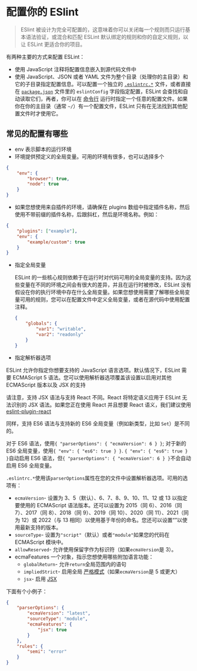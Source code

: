 # 配置你的 ESlint

> ESlint 被设计为完全可配置的，这意味着你可以关闭每一个规则而只运行基本语法验证，或混合和匹配 ESLint 默认绑定的规则和你的自定义规则，以让 ESLint 更适合你的项目。

有两种主要的方式来配置 ESLint：

- 使用 JavaScript 注释将配置信息嵌入到源代码文件中
- 使用 JavaScript、JSON 或者 YAML 文件为整个目录（处理你的主目录）和它的子目录指定配置信息。可以配置一个独立的 [`.eslintrc.*`](http://eslint.cn/docs/user-guide/configuring#configuration-file-formats) 文件，或者直接在 [`package.json`](https://docs.npmjs.com/files/package.json) 文件里的 `eslintConfig` 字段指定配置，ESLint 会查找和自动读取它们，再者，你可以在 [命令行](http://eslint.cn/docs/user-guide/command-line-interface) 运行时指定一个任意的配置文件。如果你在你的主目录（通常 `~/`）有一个配置文件，ESLint 只有在无法找到其他配置文件时才使用它。

## 常见的配置有哪些

- env 表示脚本的运行环境
- 环境提供预定义的全局变量。可用的环境有很多，也可以选择多个

```json
{
    "env": {
        "browser": true,
        "node": true
    }
}
```

- 如果您想使用来自插件的环境，请确保在 plugins 数组中指定插件名称，然后使用不带前缀的插件名称，后跟斜杠，然后是环境名称。例如：
```json
{
    "plugins": ["example"],
    "env": {
        "example/custom": true
    }
}
```

- 指定全局变量

  ESLint 的一些核心规则依赖于在运行时对代码可用的全局变量的支持。因为这些变量在不同的环境之间会有很大的差异，并且在运行时被修改，ESLint 没有假设在你的执行环境中存在什么全局变量。如果您想使用需要了解哪些全局变量可用的规则，您可以在配置文件中定义全局变量，或者在源代码中使用配置注释。

  ```json
  {
      "globals": {
          "var1": "writable",
          "var2": "readonly"
      }
  }
  ```

- 指定解析器选项

ESLint 允许你指定你想要支持的 JavaScript 语言选项。默认情况下，ESLint 需要 ECMAScript 5 语法。您可以使用解析器选项覆盖该设置以启用对其他 ECMAScript 版本以及 JSX 的支持

请注意，支持 JSX 语法与支持 React 不同。React 将特定语义应用于 ESLint 无法识别的 JSX 语法。如果您正在使用 React 并且想要 React 语义，我们建议使用 [eslint-plugin-react ](https://github.com/yannickcr/eslint-plugin-react)

同样，支持 ES6 语法与支持新的 ES6 全局变量（例如新类型，比如 `Set`）是不同的。

对于 ES6 语法，使用`{ "parserOptions": { "ecmaVersion": 6 } }`; 对于新的 ES6 全局变量，使用`{ "env": { "es6": true } }`. `{ "env": { "es6": true } }`自动启用 ES6 语法，但`{ "parserOptions": { "ecmaVersion": 6 } }`不会自动启用 ES6 全局变量。

`.eslintrc.*`使用该`parserOptions`属性在您的文件中设置解析器选项。可用的选项有：

- `ecmaVersion`- 设置为 3、5（默认）、6、7、8、9、10、11、12 或 13 以指定要使用的 ECMAScript 语法版本。还可以设置为 2015（同 6）、2016（同 7）、2017（同 8）、2018（同 9）、2019（同 10）、2020（同 11）、2021（同为 12）或 2022（与 13 相同）以使用基于年份的命名。您还可以设置“”以使用最新支持的版本。
- `sourceType`- 设置为`"script"`（默认）或者`"module"`如果您的代码在 ECMAScript 模块中。
- `allowReserved`- 允许使用保留字作为标识符（如果`ecmaVersion`是 3）。
- ecmaFeatures  一个对象，指示您想使用哪些附加语言功能：
  - `globalReturn`- 允许`return`全局范围内的语句
  - `impliedStrict`- 启用全局 [严格模式](https://developer.mozilla.org/en-US/docs/Web/JavaScript/Reference/Strict_mode)（如果`ecmaVersion`是 5 或更大）
  - `jsx`- 启用 [JSX](https://facebook.github.io/jsx/)

下面有个小例子：

```json
{
    "parserOptions": {
        "ecmaVersion": "latest",
        "sourceType": "module",
        "ecmaFeatures": {
            "jsx": true
        }
    },
    "rules": {
        "semi": "error"
    }
}
```